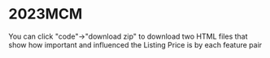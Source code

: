 # 2023MCM
You can click "code"->"download zip" to download two HTML files that show how important and influenced the Listing Price is by each feature pair
